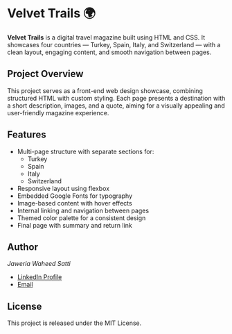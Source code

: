 # Velvet Trails 🌍

**Velvet Trails** is a digital travel magazine built using HTML and CSS. It showcases four countries — Turkey, Spain, Italy, and Switzerland — with a clean layout, engaging content, and smooth navigation between pages.

## Project Overview

This project serves as a front-end web design showcase, combining structured HTML with custom styling. Each page presents a destination with a short description, images, and a quote, aiming for a visually appealing and user-friendly magazine experience.

## Features

- Multi-page structure with separate sections for:
  - Turkey
  - Spain
  - Italy
  - Switzerland
- Responsive layout using flexbox
- Embedded Google Fonts for typography
- Image-based content with hover effects
- Internal linking and navigation between pages
- Themed color palette for a consistent design
- Final page with summary and return link

## Author

*Jaweria Waheed Satti*

- [LinkedIn Profile](https://www.linkedin.com/in/jaweriasatti)  
- [Email](mailto:jaweriasatti19@gmail.com)

##  License

This project is released under the MIT License.
